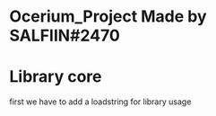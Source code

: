 # Ocerium_Project Made by SALFIIN#2470

# Library core
first we have to add a loadstring for
library usage


